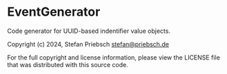 # EventGenerator

Code generator for UUID-based indentifier value objects.

Copyright (c) 2024, Stefan Priebsch <stefan@priebsch.de>

For the full copyright and license information, please view the LICENSE file that was distributed with this source code.


